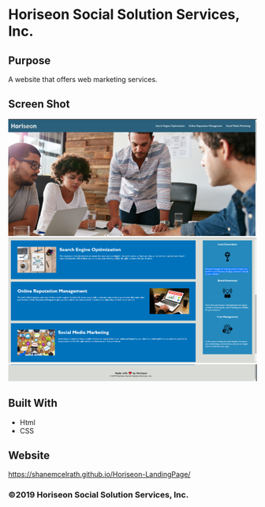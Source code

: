 # Horiseon Social Solution Services, Inc.

## Purpose
A website that offers web marketing services.

## Screen Shot
![ScreenShot](./Develop/assets/images/Screenshot1.png?raw=true "top")
![ScreenShot](https://github.com/ShaneMcElrath/Horiseon-LandingPage/blob/main/Develop/assets/images/Screenshot2.png?raw=true "mid")
![ScreenShot](https://github.com/ShaneMcElrath/Horiseon-LandingPage/blob/main/Develop/assets/images/Screenshot3.png?raw=true "bottom")

## Built With
* Html
* CSS

## Website
https://shanemcelrath.github.io/Horiseon-LandingPage/

### ©️2019 Horiseon Social Solution Services, Inc.